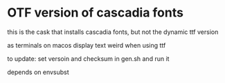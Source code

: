 OTF version of cascadia fonts
=============================

this is the cask that installs cascadia fonts, but not the dynamic ttf version

as terminals on macos display text weird when using ttf

to update: set versoin and checksum in gen.sh and run it

depends on envsubst
